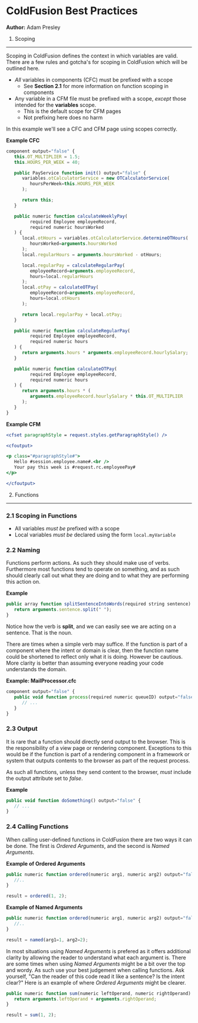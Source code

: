 ColdFusion Best Practices
=========================

**Author:** Adam Presley

1. Scoping
----------
Scoping in ColdFusion defines the context in which variables are valid. There
are a few rules and gotcha's for scoping in ColdFusion which will be outlined
here.

* *All* variables in components (CFC) must be prefixed with a scope
   * See **Section 2.1** for more information on function scoping in components
* Any variable in a CFM file must be prefixed with a scope, *except* those
   intended for the **variables** scope.
   - This is the default scope for CFM pages
   - Not prefixing here does no harm

In this example we'll see a CFC and CFM page using scopes correctly.

**Example CFC**
```js
component output="false" {
   this.OT_MULTIPLIER = 1.5;
   this.HOURS_PER_WEEK = 40;

   public PayService function init() output="false" {
      variables.otCalculatorService = new OTCalculatorService(
         hoursPerWeek=this.HOURS_PER_WEEK
      );

      return this;
   }

   public numeric function calculateWeeklyPay(
         required Employee employeeRecord,
         required numeric hoursWorked
   ) {
      local.otHours = variables.otCalculatorService.determineOTHours(
         hoursWorked=arguments.hoursWorked
      );
      local.regularHours = arguments.hoursWorked - otHours;

      local.regularPay = calculateRegularPay(
         employeeRecord=arguments.employeeRecord,
         hours=local.regularHours
      );
      local.otPay = calculateOTPay(
         employeeRecord=arguments.employeeRecord,
         hours=local.otHours
      );

      return local.regularPay + local.otPay;
   }

   public numeric function calculateRegularPay(
         required Employee employeeRecord,
         required numeric hours
   ) {
      return arguments.hours * arguments.employeeRecord.hourlySalary;
   }

   public numeric function calculateOTPay(
         required Employee employeeRecord,
         required numeric hours
   ) {
      return arguments.hours * (
         arguments.employeeRecord.hourlySalary * this.OT_MULTIPLIER
      );
   }
}
```

**Example CFM**
```cfm
<cfset paragraphStyle = request.styles.getParagraphStyle() />

<cfoutput>

<p class="#paragraphStyle#">
   Hello #session.employee.name#.<br />
   Your pay this week is #request.rc.employeePay#
</p>

</cfoutput>
```

2. Functions
------------

### 2.1 Scoping in Functions
* All variables *must be* prefixed with a scope
* Local variables *must be* declared using the form ```local.myVariable```

### 2.2 Naming
Functions perform actions. As such they should make use of verbs. Furthermore
most functions tend to operate on something, and as such should clearly call
out what they are doing and to what they are performing this action on.

**Example**
```js
public array function splitSentenceIntoWords(required string sentence) output="false" {
   return arguments.sentence.split(" ");
}
```

Notice how the verb is **split**, and we can easily see we are acting on a
sentence. That is the noun.

There are times when a simple verb may suffice. If the function is part of a
component where the intent or domain is clear, then the function name could
be shortened to reflect only what it is doing. However be cautious.
More clarity is better than assuming everyone reading your code understands
the domain.

**Example: MailProcessor.cfc**
```js
component output="false" {
   public void function process(required numeric queueID) output="false" {
      // ...
   }
}
```

### 2.3 Output
It is rare that a function should directly send output to the browser. This is
the responsibility of a view page or rendering component. Exceptions to this would
be if the function is part of a rendering component in a framework or system
that outputs contents to the browser as part of the request process.

As such all functions, unless they send content to the browser, *must* include
the output attribute set to *false*.

**Example**
```js
public void function doSomething() output="false" {
   // ...
}
```

### 2.4 Calling Functions
When calling user-defined functions in ColdFusion there are two ways it can
be done. The first is *Ordered Arguments*, and the second is *Named Arguments*.

**Example of Ordered Arguments**
```js
public numeric function ordered(numeric arg1, numeric arg2) output="false" {
   //..
}

result = ordered(1, 2);
```

**Example of Named Arguments**
```js
public numeric function ordered(numeric arg1, numeric arg2) output="false" {
   //..
}

result = named(arg1=1, arg2=2);
```

In most situations using *Named Arguments* is prefered as it offers additional
clarity by allowing the reader to understand what each argument is. There are
some times when using *Named Arguments* might be a bit over the top and wordy.
As such use your best judgement when calling functions. Ask yourself, "Can the
reader of this code read it like a sentence? Is the intent clear?" Here is
an example of where *Ordered Arguments* might be clearer.

```js
public numeric function sum(numeric leftOperand, numeric rightOperand) output="false" {
   return arguments.leftOperand + arguments.rightOperand;
}

result = sum(1, 2);
```
